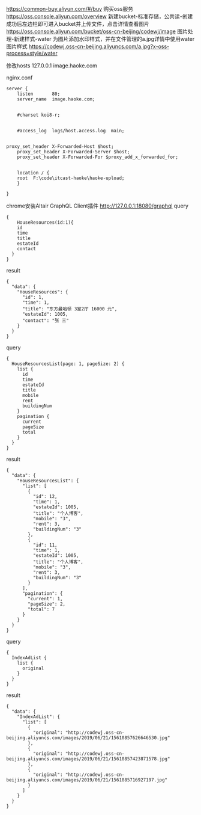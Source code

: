 https://common-buy.aliyun.com/#/buy   购买oss服务
https://oss.console.aliyun.com/overview  新建bucket-标准存储，公共读-创建成功后左边栏即可进入bucket并上传文件，点击详情查看图片
https://oss.console.aliyun.com/bucket/oss-cn-beijing/codewj/image  图片处理-新建样式-water 为图片添加水印样式，并在文件管理的a.jpg详情中使用water图片样式
https://codewj.oss-cn-beijing.aliyuncs.com/a.jpg?x-oss-process=style/water

修改hosts 127.0.0.1       image.haoke.com

nginx.conf

``` nginx
server {
    listen       80;
    server_name  image.haoke.com;


    #charset koi8-r;


    #access_log  logs/host.access.log  main;


proxy_set_header X-Forwarded-Host $host;
    proxy_set_header X-Forwarded-Server $host;
    proxy_set_header X-Forwarded-For $proxy_add_x_forwarded_for;


    location / {
    root  F:\code\itcast-haoke\haoke-upload;
    }
    
}
```

chrome安装Altair GraphQL Client插件
http://127.0.0.1:18080/graphql
query
```$xslt
{
    HouseResources(id:1){
    id
    time
    title
    estateId
    contact
  }
}
```
result
```$xslt
{
  "data": {
    "HouseResources": {
      "id": 1,
      "time": 1,
      "title": "东方曼哈顿 3室2厅 16000 元",
      "estateId": 1005,
      "contact": "张 三"
    }
  }
}
```
query
```$xslt
{
  HouseResourcesList(page: 1, pageSize: 2) {
    list {
      id
      time
      estateId
      title
      mobile
      rent
      buildingNum
    }
    pagination {
      current
      pageSize
      total
    }
  }
}

```
result
```$xslt
{
  "data": {
    "HouseResourcesList": {
      "list": [
        {
          "id": 12,
          "time": 1,
          "estateId": 1005,
          "title": "个人博客",
          "mobile": "3",
          "rent": 3,
          "buildingNum": "3"
        },
        {
          "id": 11,
          "time": 1,
          "estateId": 1005,
          "title": "个人博客",
          "mobile": "3",
          "rent": 3,
          "buildingNum": "3"
        }
      ],
      "pagination": {
        "current": 1,
        "pageSize": 2,
        "total": 7
      }
    }
  }
}
```
query
```$xslt
{
  IndexAdList {
    list {
      original
    }
  }
}

```
result
```$xslt
{
  "data": {
    "IndexAdList": {
      "list": [
        {
          "original": "http://codewj.oss-cn-beijing.aliyuncs.com/images/2019/06/21/15610857626646530.jpg"
        },
        {
          "original": "http://codewj.oss-cn-beijing.aliyuncs.com/images/2019/06/21/15610857423871578.jpg"
        },
        {
          "original": "http://codewj.oss-cn-beijing.aliyuncs.com/images/2019/06/21/1561085716927197.jpg"
        }
      ]
    }
  }
}
```
